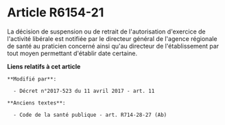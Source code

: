 # Article R6154-21

La décision de suspension ou de retrait de l'autorisation d'exercice de l'activité libérale est notifiée par le directeur
général de l'agence régionale de santé au praticien concerné ainsi qu'au directeur de l'établissement par tout moyen
permettant d'établir date certaine.

**Liens relatifs à cet article**

	**Modifié par**:

	  - Décret n°2017-523 du 11 avril 2017 - art. 11

	**Anciens textes**:

	  - Code de la santé publique - art. R714-28-27 (Ab)
